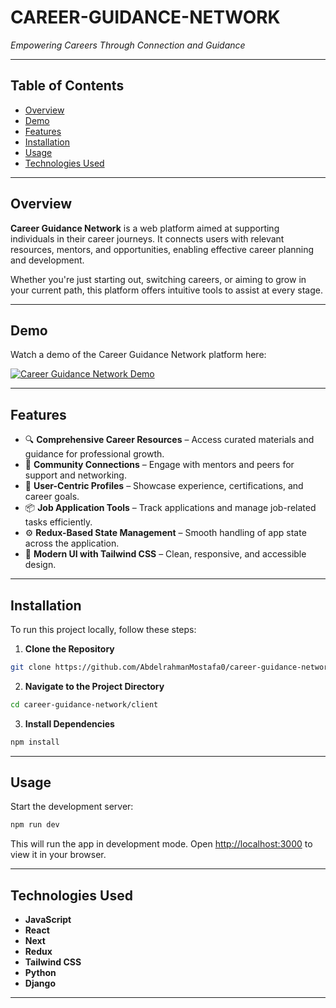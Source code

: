 # CAREER-GUIDANCE-NETWORK

*Empowering Careers Through Connection and Guidance*


---

## Table of Contents

* [Overview](#overview)
* [Demo](#demo)
* [Features](#features)
* [Installation](#installation)
* [Usage](#usage)
* [Technologies Used](#technologies-used)

---

## Overview

**Career Guidance Network** is a web platform aimed at supporting individuals in their career journeys. It connects users with relevant resources, mentors, and opportunities, enabling effective career planning and development.

Whether you're just starting out, switching careers, or aiming to grow in your current path, this platform offers intuitive tools to assist at every stage.

---

## Demo

Watch a demo of the Career Guidance Network platform here:

[![Career Guidance Network Demo](https://img.youtube.com/vi/WNgjbvaiHbk/0.jpg)](https://www.youtube.com/watch?v=WNgjbvaiHbk)

---

## Features

* 🔍 **Comprehensive Career Resources** – Access curated materials and guidance for professional growth.
* 🔗 **Community Connections** – Engage with mentors and peers for support and networking.
* 🧠 **User-Centric Profiles** – Showcase experience, certifications, and career goals.
* 📦 **Job Application Tools** – Track applications and manage job-related tasks efficiently.
* ⚙️ **Redux-Based State Management** – Smooth handling of app state across the application.
* 🎨 **Modern UI with Tailwind CSS** – Clean, responsive, and accessible design.

---

## Installation

To run this project locally, follow these steps:

1. **Clone the Repository**

```bash
git clone https://github.com/AbdelrahmanMostafa0/career-guidance-network
```

2. **Navigate to the Project Directory**

```bash
cd career-guidance-network/client
```

3. **Install Dependencies**

```bash
npm install
```

---

## Usage

Start the development server:

```bash
npm run dev
```

This will run the app in development mode. Open [http://localhost:3000](http://localhost:3000) to view it in your browser.

---

## Technologies Used

* **JavaScript**
* **React**
* **Next**
* **Redux**
* **Tailwind CSS**
* **Python**
* **Django**


---



